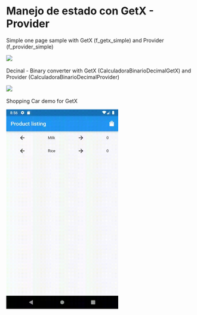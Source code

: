 # Manejo de estado con GetX - Provider

Simple one page sample with GetX (f_getx_simple) and Provider (f_provider_simple)

<img src="https://user-images.githubusercontent.com/28717626/139278508-19f63cbe-8a47-4cd3-8c35-3e9b235e0483.gif" width="300" />

Decinal - Binary converter with GetX (CalculadoraBinarioDecimalGetX) and Provider (CalculadoraBinarioDecimalProvider) 

<img src="https://user-images.githubusercontent.com/28717626/139278329-4f465f03-c6d4-4794-91c0-52b77769c4c0.gif" width="300" />


Shopping Car demo for GetX

<img src="f_shopping_car/shoppingCart.gif" width="300" />